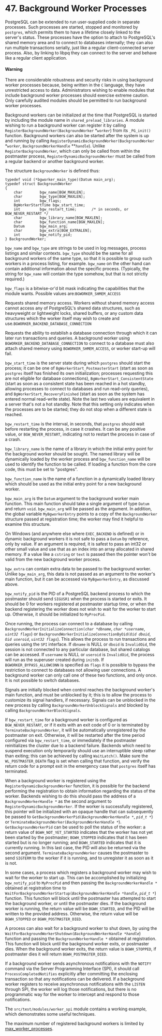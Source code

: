 # 47. Background Worker Processes

PostgreSQL can be extended to run user-supplied code in separate processes. Such processes are started, stopped and monitored by `postgres`, which permits them to have a lifetime closely linked to the server's status. These processes have the option to attach to PostgreSQL's shared memory area and to connect to databases internally; they can also run multiple transactions serially, just like a regular client-connected server process. Also, by linking to libpq they can connect to the server and behave like a regular client application.

#### Warning

There are considerable robustness and security risks in using background worker processes because, being written in the `C` language, they have unrestricted access to data. Administrators wishing to enable modules that include background worker processes should exercise extreme caution. Only carefully audited modules should be permitted to run background worker processes.

Background workers can be initialized at the time that PostgreSQL is started by including the module name in `shared_preload_libraries`. A module wishing to run a background worker can register it by calling `RegisterBackgroundWorker(BackgroundWorker` \*_`worker`_) from its `_PG_init()` function. Background workers can also be started after the system is up and running by calling `RegisterDynamicBackgroundWorker(BackgroundWorker` \*_`worker`_, `BackgroundWorkerHandle` \*\*_`handle`_). Unlike `RegisterBackgroundWorker`, which can only be called from within the postmaster process, `RegisterDynamicBackgroundWorker` must be called from a regular backend or another background worker.

The structure `BackgroundWorker` is defined thus:

```
typedef void (*bgworker_main_type)(Datum main_arg);
typedef struct BackgroundWorker
{
    char        bgw_name[BGW_MAXLEN];
    char        bgw_type[BGW_MAXLEN];
    int         bgw_flags;
    BgWorkerStartTime bgw_start_time;
    int         bgw_restart_time;       /* in seconds, or BGW_NEVER_RESTART */
    char        bgw_library_name[BGW_MAXLEN];
    char        bgw_function_name[BGW_MAXLEN];
    Datum       bgw_main_arg;
    char        bgw_extra[BGW_EXTRALEN];
    int         bgw_notify_pid;
} BackgroundWorker;
```

`bgw_name` and `bgw_type` are strings to be used in log messages, process listings and similar contexts. `bgw_type` should be the same for all background workers of the same type, so that it is possible to group such workers in a process listing, for example. `bgw_name` on the other hand can contain additional information about the specific process. (Typically, the string for `bgw_name` will contain the type somehow, but that is not strictly required.)

`bgw_flags` is a bitwise-or'd bit mask indicating the capabilities that the module wants. Possible values are:`BGWORKER_SHMEM_ACCESS`

Requests shared memory access. Workers without shared memory access cannot access any of PostgreSQL's shared data structures, such as heavyweight or lightweight locks, shared buffers, or any custom data structures which the worker itself may wish to create and use.`BGWORKER_BACKEND_DATABASE_CONNECTION`

Requests the ability to establish a database connection through which it can later run transactions and queries. A background worker using `BGWORKER_BACKEND_DATABASE_CONNECTION` to connect to a database must also attach shared memory using `BGWORKER_SHMEM_ACCESS`, or worker start-up will fail.

`bgw_start_time` is the server state during which `postgres` should start the process; it can be one of `BgWorkerStart_PostmasterStart` (start as soon as `postgres` itself has finished its own initialization; processes requesting this are not eligible for database connections), `BgWorkerStart_ConsistentState` (start as soon as a consistent state has been reached in a hot standby, allowing processes to connect to databases and run read-only queries), and `BgWorkerStart_RecoveryFinished` (start as soon as the system has entered normal read-write state). Note the last two values are equivalent in a server that's not a hot standby. Note that this setting only indicates when the processes are to be started; they do not stop when a different state is reached.

`bgw_restart_time` is the interval, in seconds, that `postgres` should wait before restarting the process, in case it crashes. It can be any positive value, or `BGW_NEVER_RESTART`, indicating not to restart the process in case of a crash.

`bgw_library_name` is the name of a library in which the initial entry point for the background worker should be sought. The named library will be dynamically loaded by the worker process and `bgw_function_name` will be used to identify the function to be called. If loading a function from the core code, this must be set to "postgres".

`bgw_function_name` is the name of a function in a dynamically loaded library which should be used as the initial entry point for a new background worker.

`bgw_main_arg` is the `Datum` argument to the background worker main function. This main function should take a single argument of type `Datum` and return `void`. `bgw_main_arg` will be passed as the argument. In addition, the global variable `MyBgworkerEntry` points to a copy of the `BackgroundWorker` structure passed at registration time; the worker may find it helpful to examine this structure.

On Windows (and anywhere else where `EXEC_BACKEND` is defined) or in dynamic background workers it is not safe to pass a `Datum` by reference, only by value. If an argument is required, it is safest to pass an int32 or other small value and use that as an index into an array allocated in shared memory. If a value like a `cstring` or `text` is passed then the pointer won't be valid from the new background worker process.

`bgw_extra` can contain extra data to be passed to the background worker. Unlike `bgw_main_arg`, this data is not passed as an argument to the worker's main function, but it can be accessed via `MyBgworkerEntry`, as discussed above.

`bgw_notify_pid` is the PID of a PostgreSQL backend process to which the postmaster should send `SIGUSR1` when the process is started or exits. It should be 0 for workers registered at postmaster startup time, or when the backend registering the worker does not wish to wait for the worker to start up. Otherwise, it should be initialized to `MyProcPid`.

Once running, the process can connect to a database by calling `BackgroundWorkerInitializeConnection(`_`char *dbname`_, _`char *username`_, _`uint32 flags`_) or `BackgroundWorkerInitializeConnectionByOid(`_`Oid dboid`_, _`Oid useroid`_, _`uint32 flags`_). This allows the process to run transactions and queries using the `SPI` interface. If `dbname` is NULL or `dboid` is `InvalidOid`, the session is not connected to any particular database, but shared catalogs can be accessed. If `username` is NULL or `useroid` is `InvalidOid`, the process will run as the superuser created during `initdb`. If `BGWORKER_BYPASS_ALLOWCONN` is specified as `flags` it is possible to bypass the restriction to connect to databases not allowing user connections. A background worker can only call one of these two functions, and only once. It is not possible to switch databases.

Signals are initially blocked when control reaches the background worker's main function, and must be unblocked by it; this is to allow the process to customize its signal handlers, if necessary. Signals can be unblocked in the new process by calling `BackgroundWorkerUnblockSignals` and blocked by calling `BackgroundWorkerBlockSignals`.

If `bgw_restart_time` for a background worker is configured as `BGW_NEVER_RESTART`, or if it exits with an exit code of 0 or is terminated by `TerminateBackgroundWorker`, it will be automatically unregistered by the postmaster on exit. Otherwise, it will be restarted after the time period configured via `bgw_restart_time`, or immediately if the postmaster reinitializes the cluster due to a backend failure. Backends which need to suspend execution only temporarily should use an interruptible sleep rather than exiting; this can be achieved by calling `WaitLatch()`. Make sure the `WL_POSTMASTER_DEATH` flag is set when calling that function, and verify the return code for a prompt exit in the emergency case that `postgres` itself has terminated.

When a background worker is registered using the `RegisterDynamicBackgroundWorker` function, it is possible for the backend performing the registration to obtain information regarding the status of the worker. Backends wishing to do this should pass the address of a `BackgroundWorkerHandle *` as the second argument to `RegisterDynamicBackgroundWorker`. If the worker is successfully registered, this pointer will be initialized with an opaque handle that can subsequently be passed to `GetBackgroundWorkerPid(`_`BackgroundWorkerHandle *`_, _`pid_t *`_) or `TerminateBackgroundWorker(`_`BackgroundWorkerHandle *`_). `GetBackgroundWorkerPid` can be used to poll the status of the worker: a return value of `BGWH_NOT_YET_STARTED` indicates that the worker has not yet been started by the postmaster; `BGWH_STOPPED` indicates that it has been started but is no longer running; and `BGWH_STARTED` indicates that it is currently running. In this last case, the PID will also be returned via the second argument. `TerminateBackgroundWorker` causes the postmaster to send `SIGTERM` to the worker if it is running, and to unregister it as soon as it is not.

In some cases, a process which registers a background worker may wish to wait for the worker to start up. This can be accomplished by initializing `bgw_notify_pid` to `MyProcPid` and then passing the `BackgroundWorkerHandle *` obtained at registration time to `WaitForBackgroundWorkerStartup(`_`BackgroundWorkerHandle *handle`_, _`pid_t *`_) function. This function will block until the postmaster has attempted to start the background worker, or until the postmaster dies. If the background worker is running, the return value will be `BGWH_STARTED`, and the PID will be written to the provided address. Otherwise, the return value will be `BGWH_STOPPED` or `BGWH_POSTMASTER_DIED`.

A process can also wait for a background worker to shut down, by using the `WaitForBackgroundWorkerShutdown(`_`BackgroundWorkerHandle *handle`_) function and passing the `BackgroundWorkerHandle *` obtained at registration. This function will block until the background worker exits, or postmaster dies. When the background worker exits, the return value is `BGWH_STOPPED`, if postmaster dies it will return `BGWH_POSTMASTER_DIED`.

If a background worker sends asynchronous notifications with the `NOTIFY` command via the Server Programming Interface (SPI), it should call `ProcessCompletedNotifies` explicitly after committing the enclosing transaction so that any notifications can be delivered. If a background worker registers to receive asynchronous notifications with the `LISTEN` through SPI, the worker will log those notifications, but there is no programmatic way for the worker to intercept and respond to those notifications.

The `src/test/modules/worker_spi` module contains a working example, which demonstrates some useful techniques.

The maximum number of registered background workers is limited by [max\_worker\_processes](https://www.postgresql.org/docs/13/runtime-config-resource.html#GUC-MAX-WORKER-PROCESSES).
